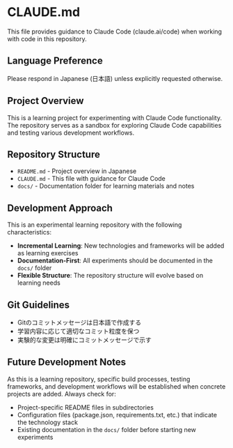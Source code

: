 # CLAUDE.md

This file provides guidance to Claude Code (claude.ai/code) when working with code in this repository.

## Language Preference

Please respond in Japanese (日本語) unless explicitly requested otherwise.

## Project Overview

This is a learning project for experimenting with Claude Code functionality. The repository serves as a sandbox for exploring Claude Code capabilities and testing various development workflows.

## Repository Structure

- `README.md` - Project overview in Japanese
- `CLAUDE.md` - This file with guidance for Claude Code
- `docs/` - Documentation folder for learning materials and notes

## Development Approach

This is an experimental learning repository with the following characteristics:

- **Incremental Learning**: New technologies and frameworks will be added as learning exercises
- **Documentation-First**: All experiments should be documented in the `docs/` folder
- **Flexible Structure**: The repository structure will evolve based on learning needs

## Git Guidelines

- Gitのコミットメッセージは日本語で作成する
- 学習内容に応じて適切なコミット粒度を保つ
- 実験的な変更は明確にコミットメッセージで示す

## Future Development Notes

As this is a learning repository, specific build processes, testing frameworks, and development workflows will be established when concrete projects are added. Always check for:

- Project-specific README files in subdirectories
- Configuration files (package.json, requirements.txt, etc.) that indicate the technology stack
- Existing documentation in the `docs/` folder before starting new experiments